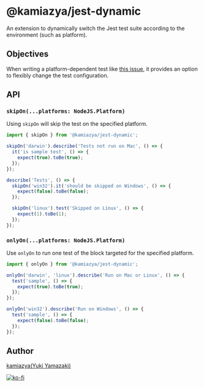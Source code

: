 # @kamiazya/jest-dynamic

An extension to dynamically switch the Jest test suite according to the environment (such as platform).

## Objectives

When writing a platform-dependent test like [this issue](https://github.com/facebook/jest/issues/3652), it provides an option to flexibly change the test configuration.

## API

### `skipOn(...platforms: NodeJS.Platform)`

Using `skipOn` will skip the test on the specified platform.

```typescript
import { skipOn } from '@kamiazya/jest-dynamic';

skipOn('darwin').describe('Tests not run on Mac', () => {
  it('is sample test', () => {
    expect(true).toBe(true);
  });
});

describe('Tests', () => {
  skipOn('win32').it('should be skipped on Windows', () => {
    expect(false).toBe(false);
  });

  skipOn('linux').test('Skipped on Linux', () => {
    expect(1).toBe(1);
  });
});
```

### `onlyOn(...platforms: NodeJS.Platform)`

Use `onlyOn` to run one test of the block targeted for the specified platform.

```typescript
import { onlyOn } from '@kamiazya/jest-dynamic';

onlyOn('darwin', 'linux').describe('Run on Mac or Linux', () => {
  test('sample', () => {
    expect(true).toBe(true);
  });
});

onlyOn('win32').describe('Run on Windows', () => {
  test('sample', () => {
    expect(false).toBe(false);
  });
});
```

## Author

[kamiazya(Yuki Yamazaki)](https://github.com/kamiazya)

[![ko-fi](https://www.ko-fi.com/img/githubbutton_sm.svg)](https://ko-fi.com/W7W5VDNO)
